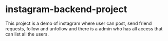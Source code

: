 # instagram-backend-project
This project is a demo of instagram where user can post, send friend requests, follow and unfollow and there is a admin who has all access that can list all the users.
